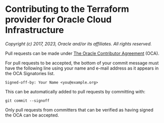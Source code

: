 # Contributing to the Terraform provider for Oracle Cloud Infrastructure

*Copyright (c) 2017, 2023, Oracle and/or its affiliates. All rights reserved.*

Pull requests can be made under
[The Oracle Contributor Agreement](https://oca.opensource.oracle.com/)
(OCA).

For pull requests to be accepted, the bottom of
your commit message must have the following line using your name and
e-mail address as it appears in the OCA Signatories list.

```
Signed-off-by: Your Name <you@example.org>
```

This can be automatically added to pull requests by committing with:

```
git commit --signoff
````

Only pull requests from committers that can be verified as having
signed the OCA can be accepted.
